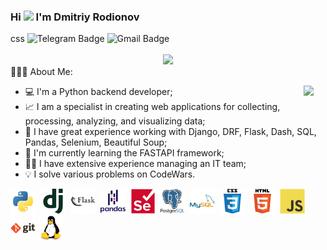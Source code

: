### Hi <img src="https://raw.githubusercontent.com/iampavangandhi/iampavangandhi/master/gifs/Hi.gif" width="30"/> I'm Dmitriy Rodionov

<!--
**VerP404/VerP404** is a ✨ _special_ ✨ repository because its `README.md` (this file) appears on your GitHub profile.

Here are some ideas to get you started:

- 🔭 I’m currently working on ...
- 🌱 I’m currently learning ...
- 👯 I’m looking to collaborate on ...
- 🤔 I’m looking for help with ...
- 💬 Ask me about ...
- 📫 How to reach me: ...
- 😄 Pronouns: ...
- ⚡ Fun fact: ...
-->


<div id="badges">css
  <img src="https://img.shields.io/badge/dmitr_rod-%230095D5.svg?&style=flat-square&logo=telegram&logoColor=white&link=https://t.me/dmitr_rod" alt="Telegram Badge"/>
  <img src="https://img.shields.io/badge/-dmitr.rod@gmail.com-c14438?style=flat-square&logo=Gmail&logoColor=white&link=mailto:dmitr.rod@gmail.com@gmail.com" alt="Gmail Badge"/>
</div>
<img src="https://komarev.com/ghpvc/?username=VerP404&style=flat-square&color=blue" alt=""/>
<div id="header" align="center">
  <img src="https://media.giphy.com/media/v1.Y2lkPTc5MGI3NjExYjNycGxzazZpdXVteXRoMmZjZ3ZxdWJsNWN6Zm1qZms0Y3JqcXdiYSZlcD12MV9pbnRlcm5hbF9naWZfYnlfaWQmY3Q9Zw/dWesBcTLavkZuG35MI/giphy.gif" width="350"/>
</div>
👨🏻‍💻 About Me:
<p dir="auto"><animated-image data-catalyst="" style="float: right; width: 50px;"><a target="_blank" rel="noopener noreferrer nofollow" href="https://media.giphy.com/media/UtEd87cLAH789bR5sk/giphy.gif" data-target="animated-image.originalLink"><img align="right" src="https://media.giphy.com/media/UtEd87cLAH789bR5sk/giphy.gif" data-canonical-src="https://media.giphy.com/media/KAq5w47R9rmTuvWOWa/giphy.gif" style="width: 70%; max-width: 100%; display: inline-block;" data-target="animated-image.originalImage"></a></animated-image></p> 
<ul>
  <li>💻 I'm a Python backend developer;</li>
  <li>📈 I am a specialist in creating web applications for collecting, processing, analyzing, and visualizing data;</li>
  <li>🔭 I have great experience working with Django, DRF, Flask, Dash, SQL, Pandas, Selenium, Beautiful Soup;</li>
  <li>📖 I'm currently learning the FASTAPI framework;</li>
  <li>👨👩 I have extensive experience managing an IT team;</li>
  <li>💡 I solve various problems on CodeWars.</li>
</ul>


<div>
  <img src="https://github.com/devicons/devicon/blob/master/icons/python/python-original.svg" title="Python" alt="Python" width="40" height="40"/>&nbsp;
  <img src="https://github.com/devicons/devicon/blob/master/icons/django/django-plain.svg" title="Django" alt="Django" width="40" height="40"/>&nbsp;
  <img src="https://github.com/devicons/devicon/blob/master/icons/flask/flask-original-wordmark.svg" title="Flask" alt="Flask" width="40" height="40"/>&nbsp;
  <img src="https://github.com/devicons/devicon/blob/master/icons/pandas/pandas-original-wordmark.svg" title="Pandas" alt="Pandas" width="40" height="40"/>&nbsp;
  <img src="https://github.com/devicons/devicon/blob/master/icons/selenium/selenium-original.svg" title="Selenium" alt="Selenium" width="40" height="40"/>&nbsp;
  <img src="https://github.com/devicons/devicon/blob/master/icons/postgresql/postgresql-original-wordmark.svg" title="PostgreSQL" alt="PostgreSQL" width="40" height="40"/>&nbsp;
  <img src="https://github.com/devicons/devicon/blob/master/icons/mysql/mysql-original-wordmark.svg" title="MySQL"  alt="MySQL" width="40" height="40"/>&nbsp;
  <img src="https://github.com/devicons/devicon/blob/master/icons/css3/css3-original-wordmark.svg"  title="CSS3" alt="CSS" width="40" height="40"/>&nbsp;
  <img src="https://github.com/devicons/devicon/blob/master/icons/html5/html5-original-wordmark.svg" title="HTML5" alt="HTML" width="40" height="40"/>&nbsp;
  <img src="https://github.com/devicons/devicon/blob/master/icons/javascript/javascript-original.svg" title="JavaScript" alt="JavaScript" width="40" height="40"/>&nbsp;
  <img src="https://github.com/devicons/devicon/blob/master/icons/git/git-original-wordmark.svg" title="Git" alt="Git" width="40" height="40"/>
  <img src="https://github.com/devicons/devicon/blob/master/icons/linux/linux-original.svg" title="Linux" alt="Linux" width="40" height="40"/>
</div>


